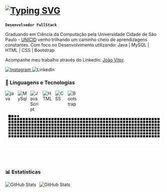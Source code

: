
#  [![Typing SVG](https://readme-typing-svg.herokuapp.com?size=25&duration=3000&color=00FF00&lines=Olá,+eu+sou+João+Vitor;Desenvolvedor+Java+Júnior;Sempre+aprendendo+e+evoluindo)](https://git.io/typing-svg)


**`Desenvolvedor FullStack`**

Graduando em Ciência da Computação pela Universidade Cidade de São Paulo - [UNICID](https://www.unicid.edu.br/)
venho trilhando um caminho cheio de aprendizagens constantes. Com foco no Desenvolvimento utilizando: Java | MySQL | HTML | CSS | Bootstrap

Acompanhe meu trabalho através do Linkedin: [João Vitor](https://www.linkedin.com/in/jo%C3%A3o-vitor-martins-de-oliveira-628a94213/).
<p align="left">
  <a href="https://instagram.com/jv_harz" target="_blank">
    <img 
      alt="Instagram" 
      title="Me siga no Instagram" 
      src="https://img.shields.io/badge/Instagram-%23E4405F.svg?&style=for-the-badge&logo=instagram&logoColor=white"
    />
  </a>
     <a [href="https://www.linkedin.com/in/seuusuario" target="_blank"](https://www.linkedin.com/in/jo%C3%A3o-vitor-martins-de-oliveira-628a94213/)>
    <img 
      alt="LinkedIn" 
      title="Conecte-se comigo no LinkedIn" 
      src="https://img.shields.io/badge/LinkedIn-%230A66C2.svg?&style=for-the-badge&logo=linkedin&logoColor=white"
    />
  </a>
</p>


### 🤖 Linguagens e Tecnologias

<img 
    align="left" 
    alt="java"
    title="java" 
    width="30px" 
    style="padding-right: 10px;" 
    src="https://cdn.jsdelivr.net/gh/devicons/devicon/icons/java/java-original.svg"
/>
<img 
    align="left" 
    alt="MySql"
    title="MySql" 
    width="30px" 
    style="padding-right: 10px;" 
    src="https://cdn.jsdelivr.net/gh/devicons/devicon/icons/mysql/mysql-original.svg"
/>
<img 
    align="left" 
    alt="JavaScript"
    title="JavaScript" 
    width="30px" 
    style="padding-right: 10px;" 
    src="https://cdn.jsdelivr.net/gh/devicons/devicon/icons/javascript/javascript-original.svg"
/>
<img 
    align="left" 
    alt="HTML"
    title="HTML" 
    width="30px" 
    style="padding-right: 10px;" 
    src="https://cdn.jsdelivr.net/gh/devicons/devicon@latest/icons/html5/html5-original.svg" 
/>
<img 
    align="left" 
    alt="CSS" 
    title="CSS"
    width="30px" 
    style="padding-right: 10px;" 
    src="https://cdn.jsdelivr.net/gh/devicons/devicon@latest/icons/css3/css3-original.svg" 
/>

<img 
    align="left" 
    alt="Bootstrap"
    title="Bootstrap" 
    width="30px" 
    style="padding-right: 10px;" 
    src="https://cdn.jsdelivr.net/gh/devicons/devicon@latest/icons/bootstrap/bootstrap-original.svg" 
/>
<picture align="center">
  <source media="(prefers-color-scheme: dark)" srcset="https://raw.githubusercontent.com/jvcod3r/jvcod3r/output/github-contribution-grid-snake-dark.svg">
  <source media="(prefers-color-scheme: light)" srcset="https://raw.githubusercontent.com/jvcod3r/jvcod3r/output/github-contribution-grid-snake-dark.svg">
  <img align="center" alt="github contribution grid snake animation" src="https://raw.githubusercontent.com/jvcod3r/jvcod3r/output/github-contribution-grid-snake.svg">
</picture>


<br/>
<br/>

### 📊 Estatísticas

<p>
  <img 
    align="left" 
    alt="GitHub Stats" 
    height="200" 
    style="padding-right: 10px;" 
    src="https://github-readme-stats.vercel.app/api?username=jvcod3r&show_icons=true&theme=midnight-purple&include_all_commits=true&locale=pt-br" 
  />

<img 
      align="left" 
      alt="GitHub Stats" 
      height="200" 
      src="https://github-readme-stats.vercel.app/api/top-langs/?username=jvcod3r&theme=midnight-purple&layout=compact&custom_title=Tecnologias&langs_count=9" 
  />

</p>
